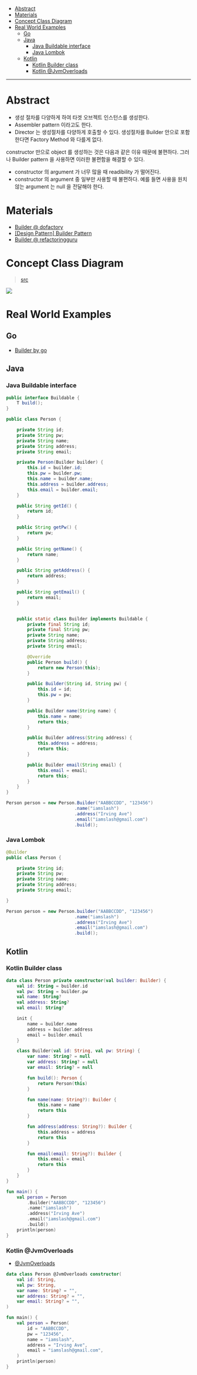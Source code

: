 - [Abstract](#abstract)
- [Materials](#materials)
- [Concept Class Diagram](#concept-class-diagram)
- [Real World Examples](#real-world-examples)
  - [Go](#go)
  - [Java](#java)
    - [Java Buildable interface](#java-buildable-interface)
    - [Java Lombok](#java-lombok)
  - [Kotlin](#kotlin)
    - [Kotlin Builder class](#kotlin-builder-class)
    - [Kotlin @JvmOverloads](#kotlin-jvmoverloads)

---

# Abstract

* 생성 절차를 다양하게 하여 타겟 오브젝트 인스턴스를 생성한다.
* Assembler pattern 이라고도 한다.
* Director 는 생성절차를 다양하게 호출할 수 있다. 생성절차를 Builder 안으로 포함한다면 Factory Method 와 다를게 없다.

constructor 만으로 object 를 생성하는 것은 다음과 같은 이유 때문에 불편하다. 그러나 Builder pattern 을 사용하면 이러한 불편함을 해결할 수 있다. 

* constructor 의 argument 가 너무 많을 때 readibility 가 떨어진다.
* constructor 의 argument 중 일부만 사용할 때 불편하다. 예를 들면 사용을 원치않는 argument 는 null 을 전달해야 한다. 

# Materials

* [Builder @ dofactory](https://www.dofactory.com/net/builder-design-pattern)
* [[Design Pattern] Builder Pattern](https://beomseok95.tistory.com/240)
* [Builder @ refactoringguru](https://refactoring.guru/design-patterns/builder)

# Concept Class Diagram

> [src](builder.puml)

![](builder.png)

# Real World Examples

## Go

* [Builder by go](/golang/designpattern/builder.md)

## Java

### Java Buildable interface

```java
public interface Buildable {
    T build();
}

public class Person {

    private String id;
    private String pw;
    private String name;
    private String address;
    private String email;

    private Person(Builder builder) {
        this.id = builder.id;
        this.pw = builder.pw;
        this.name = builder.name;
        this.address = builder.address;
        this.email = builder.email;
    }

    public String getId() {
        return id;
    }

    public String getPw() {
        return pw;
    }

    public String getName() {
        return name;
    }

    public String getAddress() {
        return address;
    }

    public String getEmail() {
        return email;
    }


    public static class Builder implements Buildable {
        private final String id;
        private final String pw;
        private String name;
        private String address;
        private String email;

        @Override
        public Person build() {
            return new Person(this);
        }

        public Builder(String id, String pw) {
            this.id = id;
            this.pw = pw;
        }

        public Builder name(String name) {
            this.name = name;
            return this;
        }

        public Builder address(String address) {
            this.address = address;
            return this;
        }

        public Builder email(String email) {
            this.email = email;
            return this;
        }
    }
}

Person person = new Person.Builder("AABBCCDD", "123456")
                          .name("iamslash")
                          .address("Irving Ave")
                          .email("iamslash@gmail.com")
                          .build();
```

### Java Lombok

```java
@Builder
public class Person {

    private String id;
    private String pw;
    private String name;
    private String address;
    private String email;

}

Person person = new Person.builder("AABBCCDD", "123456")
                          .name("iamslash")
                          .address("Irving Ave")
                          .email("iamslash@gmail.com")
                          .build();
```

## Kotlin

### Kotlin Builder class

```kotlin
data class Person private constructor(val builder: Builder) {
    val id: String = builder.id
    val pw: String = builder.pw
    val name: String? 
    val address: String?
    val email: String?

    init {
        name = builder.name
        address = builder.address
        email = builder.email
    }

    class Builder(val id: String, val pw: String) {
        var name: String? = null
        var address: String? = null
        var email: String? = null

        fun build(): Person {
            return Person(this)
        }

        fun name(name: String?): Builder {
            this.name = name
            return this
        }

        fun address(address: String?): Builder {
            this.address = address
            return this
        }

        fun email(email: String?): Builder {
            this.email = email
            return this
        }
    }
}

fun main() {
    val person = Person
        .Builder("AABBCCDD", "123456")
        .name("iamslash")
        .address("Irving Ave")
        .email("iamslash@gmail.com")
        .build()
    println(person)
}
```

### Kotlin @JvmOverloads

* [@JvmOverloads](/kotiln/README.md#jvmoverloads)

```kotlin
data class Person @JvmOverloads constructor(
    val id: String,
    val pw: String,
    var name: String? = "",
    var address: String? = "",
    var email: String? = "",
)

fun main() {
    val person = Person(
        id = "AABBCCDD", 
        pw = "123456",
        name = "iamslash",
        address = "Irving Ave",
        email = "iamslash@gmail.com",
    )
    println(person)
}    
```
